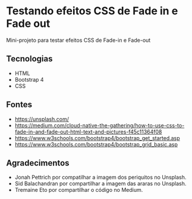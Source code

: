 # Testando efeitos CSS de Fade in e Fade out

Mini-projeto para testar efeitos CSS de Fade-in e Fade-out

## Tecnologias

- HTML
- Bootstrap 4
- CSS

## Fontes

- https://unsplash.com/
- https://medium.com/cloud-native-the-gathering/how-to-use-css-to-fade-in-and-fade-out-html-text-and-pictures-f45c11364f08
- https://www.w3schools.com/bootstrap4/bootstrap_get_started.asp
- https://www.w3schools.com/bootstrap4/bootstrap_grid_basic.asp

## Agradecimentos

- Jonah Pettrich por compatilhar a imagem dos periquitos no Unsplash.
- Sid Balachandran por compartilhar a imagem das araras no Unsplash.
- Tremaine Eto por compartilhar o código no Medium.
